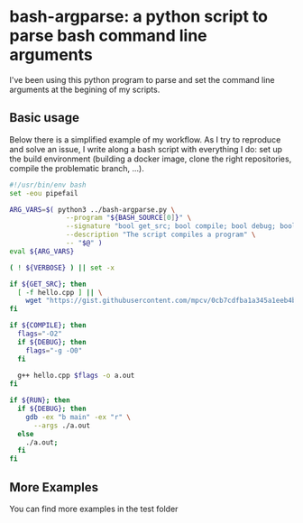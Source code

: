 # bash-argparse: a python script to parse bash command line arguments

I've been using this python program to parse and set the command line
arguments at the begining of my scripts.

## Basic usage

Below there is a simplified example of my workflow.
As I try to reproduce and solve an issue, I write along a bash script with everything I do:
set up the build environment (building a docker image, clone the right repositories,
compile the problematic branch, ...). 

```sh
#!/usr/bin/env bash
set -eou pipefail

ARG_VARS=$( python3 ../bash-argparse.py \
              --program "${BASH_SOURCE[0]}" \
              --signature "bool get_src; bool compile; bool debug; bool run; bool verbose" \
              --description "The script compiles a program" \
              -- "$@" )
eval ${ARG_VARS}

( ! ${VERBOSE} ) || set -x

if ${GET_SRC}; then
  [ -f hello.cpp ] || \
    wget "https://gist.githubusercontent.com/mpcv/0cb7cdfba1a345a1eeb4bcc4f0bed4af/raw/5da7cf8a8037985e8812ddd0f477045068e7fe10/hello.cpp"
fi

if ${COMPILE}; then
  flags="-O2"
  if ${DEBUG}; then
    flags="-g -O0"
  fi
  
  g++ hello.cpp $flags -o a.out
fi

if ${RUN}; then
  if ${DEBUG}; then
    gdb -ex "b main" -ex "r" \
      --args ./a.out
  else
    ./a.out;
  fi
fi
```

## More Examples

You can find more examples in the test folder
